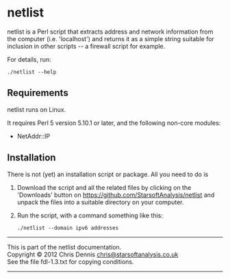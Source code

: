 netlist
=======

netlist is a Perl script that extracts address and network information
from the computer (i.e. 'localhost') and returns it as a simple string
suitable for inclusion in other scripts -- a firewall script for example.

For details, run:

    ./netlist --help


Requirements
------------

netlist runs on Linux.

It requires Perl 5 version 5.10.1 or later, and the following non-core modules:

* NetAddr::IP


Installation
------------

There is not (yet) an installation script or package.  All you need to do is

1.  Download the script and all the related files by clicking on the
    'Downloads' button on https://github.com/StarsoftAnalysis/netlist
    and unpack the files into a suitable directory on your computer.

2.  Run the script, with a command something like this:

        ./netlist --domain ipv6 addresses


**************************************************************
This is part of the netlist documentation.<br>
Copyright &copy; 2012  Chris Dennis  chris@starsoftanalysis.co.uk<br>
See the file fdl-1.3.txt for copying conditions.
**************************************************************
 
